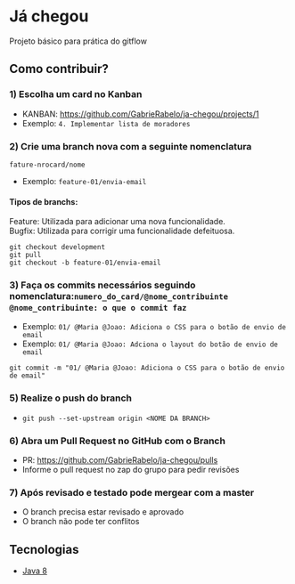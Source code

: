 # Já chegou

Projeto básico para prática do gitflow

## Como contribuir?

### 1) Escolha um card no Kanban
- KANBAN: https://github.com/GabrieRabelo/ja-chegou/projects/1
- Exemplo: ```4. Implementar lista de moradores```

### 2) Crie uma branch nova com a seguinte nomenclatura

```fature-nrocard/nome```
- Exemplo: ```feature-01/envia-email```

#### Tipos de branchs:
Feature: Utilizada para adicionar uma nova funcionalidade.\
Bugfix: Utilizada para corrigir uma funcionalidade defeituosa.

```
git checkout development
git pull
git checkout -b feature-01/envia-email
```

### 3) Faça os commits necessários seguindo nomenclatura:```numero_do_card/@nome_contribuinte @nome_contribuinte: o que o commit faz```&nbsp;
- Exemplo: ```01/ @Maria @Joao: Adiciona o CSS para o botão de envio de email```
- Exemplo: ```01/ @Maria @Joao: Adciona o layout do botão de envio de email```
```
git commit -m "01/ @Maria @Joao: Adiciona o CSS para o botão de envio de email"
```

### 5) Realize o push do branch
- ```git push --set-upstream origin <NOME DA BRANCH>```

### 6) Abra um Pull Request no GitHub com o Branch
- PR: https://github.com/GabrieRabelo/ja-chegou/pulls
- Informe o pull request no zap do grupo para pedir revisões

### 7) Após revisado e testado pode mergear com a master
- O branch precisa estar revisado e aprovado
- O branch não pode ter conflitos

## Tecnologias

  - [Java 8](https://www.oracle.com/br/java/technologies/javase/javase-jdk8-downloads.html)
